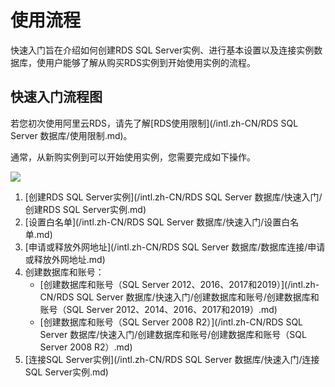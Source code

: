 # 使用流程

快速入门旨在介绍如何创建RDS SQL Server实例、进行基本设置以及连接实例数据库，使用户能够了解从购买RDS实例到开始使用实例的流程。

## 快速入门流程图

若您初次使用阿里云RDS，请先了解[RDS使用限制](/intl.zh-CN/RDS SQL Server 数据库/使用限制.md)。

通常，从新购实例到可以开始使用实例，您需要完成如下操作。

![](https://static-aliyun-doc.oss-cn-hangzhou.aliyuncs.com/assets/img/zh-CN/3892729951/p2746.png)

1.  [创建RDS SQL Server实例](/intl.zh-CN/RDS SQL Server 数据库/快速入门/创建RDS SQL Server实例.md)
2.  [设置白名单](/intl.zh-CN/RDS SQL Server 数据库/快速入门/设置白名单.md)
3.  [申请或释放外网地址](/intl.zh-CN/RDS SQL Server 数据库/数据库连接/申请或释放外网地址.md)
4.  创建数据库和账号：
    -   [创建数据库和账号（SQL Server 2012、2016、2017和2019）](/intl.zh-CN/RDS SQL Server 数据库/快速入门/创建数据库和账号/创建数据库和账号（SQL Server 2012、2014、2016、2017和2019）.md)
    -   [创建数据库和账号（SQL Server 2008 R2）](/intl.zh-CN/RDS SQL Server 数据库/快速入门/创建数据库和账号/创建数据库和账号（SQL Server 2008 R2）.md)
5.  [连接SQL Server实例](/intl.zh-CN/RDS SQL Server 数据库/快速入门/连接SQL Server实例.md)

